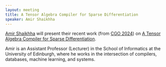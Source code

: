 ```yaml
---
layout: meeting
title: A Tensor Algebra Compiler for Sparse Differentiation
speaker: Amir Shaikhha
---
```


[Amir Shaikhha](https://amirsh.github.io/)
 will present their recent work (from [CGO 2024](https://conf.researchr.org/info/cgo-2024/accepted-papers))
 on [A Tensor Algebra Compiler for Sparse Differentiation](https://arxiv.org/pdf/2303.07030.pdf).

Amir is an Assistant Professor (Lecturer)
 in the School of Informatics at the University of Edinburgh,
 where he works in the intersection of 
 compilers, databases, machine learning, and systems.